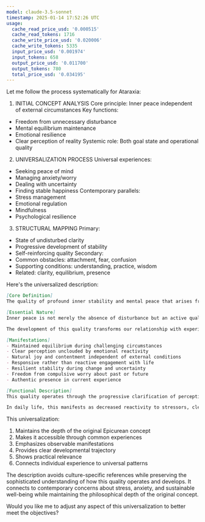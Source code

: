 ```yaml
---
model: claude-3.5-sonnet
timestamp: 2025-01-14 17:52:26 UTC
usage:
  cache_read_price_usd: '0.000515'
  cache_read_tokens: 1716
  cache_write_price_usd: '0.020006'
  cache_write_tokens: 5335
  input_price_usd: '0.001974'
  input_tokens: 658
  output_price_usd: '0.011700'
  output_tokens: 780
  total_price_usd: '0.034195'
---
```


Let me follow the process systematically for Ataraxia:

1. INITIAL CONCEPT ANALYSIS
Core principle: Inner peace independent of external circumstances
Key functions:
- Freedom from unnecessary disturbance
- Mental equilibrium maintenance
- Emotional resilience
- Clear perception of reality
Systemic role: Both goal state and operational quality

2. UNIVERSALIZATION PROCESS
Universal experiences:
- Seeking peace of mind
- Managing anxiety/worry
- Dealing with uncertainty
- Finding stable happiness
Contemporary parallels:
- Stress management
- Emotional regulation
- Mindfulness
- Psychological resilience

3. STRUCTURAL MAPPING
Primary:
- State of undisturbed clarity
- Progressive development of stability
- Self-reinforcing quality
Secondary:
- Common obstacles: attachment, fear, confusion
- Supporting conditions: understanding, practice, wisdom
- Related: clarity, equilibrium, presence

Here's the universalized description:

```markdown
[Core Definition]
The quality of profound inner stability and mental peace that arises from clear understanding and freedom from unnecessary disturbance. It represents the mind's natural state when freed from compulsive reactivity, baseless fears, and excessive attachments, enabling direct and undistorted engagement with reality.

[Essential Nature]
Inner peace is not merely the absence of disturbance but an active quality of clear, stable presence. Like a deep ocean undisturbed by surface waves, it represents the mind's capacity to maintain equilibrium amid changing circumstances. This quality combines clear seeing with emotional stability, creating a self-reinforcing state where understanding deepens peace, and peace enables clearer understanding.

The development of this quality transforms our relationship with experience from reactive to responsive, from fragile to resilient, from dependent to self-sustaining. It manifests as both a progressive skill and a natural state, becoming more stable and accessible through understanding and practice.

[Manifestations]
- Maintained equilibrium during challenging circumstances
- Clear perception unclouded by emotional reactivity
- Natural joy and contentment independent of external conditions
- Responsive rather than reactive engagement with life
- Resilient stability during change and uncertainty
- Freedom from compulsive worry about past or future
- Authentic presence in current experience

[Functional Description]
This quality operates through the progressive clarification of perception and stabilization of awareness. As understanding deepens, reactive patterns naturally unwind, revealing an inherent stability of mind. This process is supported by direct recognition of unnecessary mental activity and the development of natural contentment. Like learning to find one's balance, initial effort gives way to effortless maintenance.

In daily life, this manifests as decreased reactivity to stressors, clearer decision-making, and more authentic relationships. Rather than suppressing or avoiding difficult experiences, one develops the capacity to remain present and responsive. This creates a positive feedback loop where stable presence enables better understanding, which in turn deepens stability, leading to sustainable well-being and clarity.
```

This universalization:
1. Maintains the depth of the original Epicurean concept
2. Makes it accessible through common experiences
3. Emphasizes observable manifestations
4. Provides clear developmental trajectory
5. Shows practical relevance
6. Connects individual experience to universal patterns

The description avoids culture-specific references while preserving the sophisticated understanding of how this quality operates and develops. It connects to contemporary concerns about stress, anxiety, and sustainable well-being while maintaining the philosophical depth of the original concept.

Would you like me to adjust any aspect of this universalization to better meet the objectives?